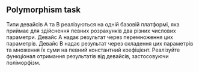 
Polymorphism task
--------------------

Типи девайсів А та B реалізуються на одній базовій платформі,
яка приймає для здійснення певних розрахунків два різних
числових параметри.
Девайс А надає результат через перемноження цих параметрів.
Девайс B надає результат через складення цих параметрів та
множення їх суми на певний константний коефіцієнт.
Реалізуйте функціонал отримання результатів від девайсів,
застосовуючи поліморфізм.